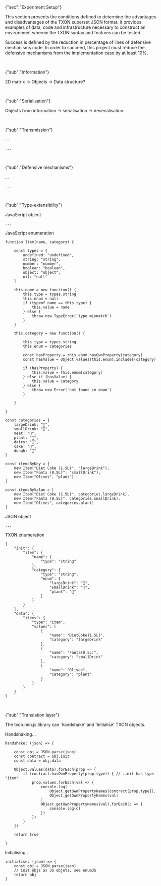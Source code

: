{"sec":"Experiment Setup"}

This section presents the conditions defined to determine the advantages and disadvantages of the TXON superset JSON format. It provides examples of data, code and infrastructure necessary to construct an environment wherein the TXON syntax and features can be tested.

Success is defined by the reduction in percentage of lines of defensive mechanisms code. In order to succeed, this project must reduce the defensive mechanisms from the implementation case by at least 10%.

<br>

{"sub":"Information"}

2D matrix -> Objects -> Data structure?

<br>

{"sub":"Serialisation"}

Objects from information -> serialisation -> deserialisation.

<br>

{"sub":"Transmission"}

...

```
...
```

<br>

{"sub":"Defensive mechanisms"}

...

```
...
```

<br>

{"sub":"Type-extensibility"}

JavaScript object

```
...
```

JavaScript enumeration

```
function Item(name, category) {

    const types = {
        undefined: "undefined",
        string: "string",
        number: "number",
        boolean: "boolean",
        object: "object",
        nil: "null"
    }

    this.name = new function() {
        this.type = types.string
        this.enum = null
        if (typeof name == this.type) {
            this.value = name
        } else {
            throw new TypeError(`type mismatch`)
        }
    }

    this.category = new function() {

        this.type = types.string
        this.enum = categories

        const hasProperty = this.enum.hasOwnProperty(category)
        const hasValue = Object.values(this.enum).includes(category)

        if (hasProperty) {
            this.value = this.enum[category]
        } else if (hasValue) {
            this.value = category
        } else {
            throw new Error(`not found in enum`)
        }

    }

}

const categories = {
    largeDrink: "🍺",
    smallDrink: "🥤",
    meat: "🥩",
    plant: "🌱",
    dairy: "🧀",
    cake: "🍪",
    dough: "🍞"
}

const itemsByKey = [
    new Item("Diet Coke (1.5L)", "largeDrink"),
    new Item("Fanta (0.5L)", "smallDrink"),
    new Item("Olives", "plant")
]

const itemsByValue = [
    new Item("Diet Coke (1.5L)", categories.largeDrink),
    new Item("Fanta (0.5L)", categories.smallDrink),
    new Item("Olives", categories.plant)
]
```

JSON object

```
...
```

TXON enumeration

```
{
    "init": {
        "item": {
            "name": {
                "type": "string"
            },
            "category": {
                "type": "string",
                "enum": {
                    "largeDrink": "🍺",
                    "smallDrink": "🥤",
                    "plant": "🌱"
                }
            }
        }
    },
    "data": {
        "items": {
            "type": "item",
            "values": [
                {
                    "name": "DietCoke(1.5L)",
                    "category": "largeDrink"
                },
                {
                    "name": "Fanta(0.5L)",
                    "category": "smallDrink"
                },
                {
                    "name": "Olives",
                    "category": "plant"
                }
            ]
        }
    }
}
```

<br>

{"sub":"Translation layer"}

The txon.min.js library can 'handshake' and 'initialise' TXON objects.

Handshaking...

```
handshake: (json) => {

    const obj = JSON.parse(json)
    const contract = obj.init
    const data = obj.data

    Object.values(data).forEach(prop => {
        if (contract.hasOwnProperty(prop.type)) { // .init has type "item"
            prop.values.forEach(val => {
                console.log(
                    Object.getOwnPropertyNames(contract[prop.type]),
                    Object.getOwnPropertyNames(val)
                )
                Object.getOwnPropertyNames(val).forEach(c => {
                    console.log(c)
                })
            })
        }
    })

    return true

}
```

Initialising...

```
initialise: (json) => {
    const obj = JSON.parse(json)
    // init objs as JS objets, see enumJS
    return obj
}
```

<br>